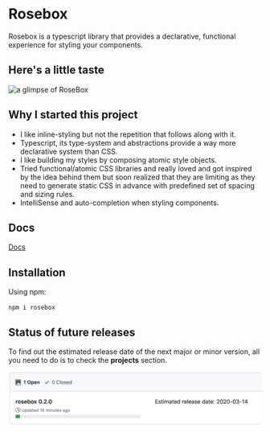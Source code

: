 # Rosebox

Rosebox is a typescript library that provides a declarative, functional experience for styling your components.

## Here's a little taste

![a glimpse of RoseBox](https://j.gifs.com/WLlLzJ.gif)

## Why I started this project

- I like inline-styling but not the repetition that follows along with it.
- Typescript, its type-system and abstractions provide a way more declarative system than CSS.
- I like building my styles by composing atomic style objects.
- Tried functional/atomic CSS libraries and really loved and got inspired by the idea behind them but soon realized that they are limiting as they need to generate static CSS in advance with predefined set of spacing and sizing rules.
- IntelliSense and auto-completion when styling components.

## Docs

[Docs](http://www.rosebox.dev)

## Installation

Using npm:

```shell
npm i rosebox
```

## Status of future releases

To find out the estimated release date of the next major or minor version, all you need to do is to check the **projects** section.

![Screenshot of the repository's project section](./project-section-github.png?raw=true)
